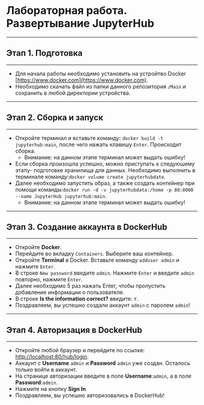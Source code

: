 # Лабораторная работа. Развертывание JupyterHub
---
## Этап 1. Подготовка
---
- Для начала работы необходимо установить на устройтво Docker [https://www.docker.com](https://www.docker.com).
- Необходимо скачать файл из папки данного репозитория ```/Main``` и сохранить в любой директории устройства.
---
## Этап 2. Сборка и запуск
---
- Откройте терминал и вставьте команду: ```docker build -t jupyterhub:main```, после чего нажать клавишу ```Enter```. Происходит сборка.
  - Внимание: на данном этапе терминал может выдать ошибку!
- Если сборка произошла успешно, можно приступать к следуюшему этапу- подготовке хранилища для данных. Необходимо выполнить в терминале команду:```docker volume create jupyterhubdate```. 
- Далее необходимо запустить образ, а также создать контейнер при помощи команды:```docker run -d -v jupyterhubdata:/home -p 80:8000 --name JupyterHub jupyterhub:main```.
  - Внимание: на данном этапе терминал может выдать ошибку!
---
## Этап 3. Создание аккаунта в DockerHub
---
- Откройте __Docker__.
- Перейдите во вкладку ```Containers```. Выберите ваш контейнер.
- Откройте __Terminal__ в Docker. Вставьте команду ```adduser admin``` и нажмите ```Enter```.
- В строке ```New password``` введите ```admin```. Нажмите ```Enter``` и введите ```admin``` повторно, нажмите ```Enter```.
- Далее необходимо 5 раз нажать Enter, чтобы пропустить добавление информации о пользователе.
- В строке __Is the information correct?__ введите: ```Y```.
- Поздравляем, вы успешно создали аккаунт ```admin``` с паролем ```admin```!
---
## Этап 4. Авторизация в DockerHub
---
- Откройте любой браузер и перейдите по ссылке: [http://localhost:80/hub/login](http://localhost:80/hub/login).
- Аккаунт с __Username__ ```admin``` и __Password__ ```admin``` уже создан. Осталось только войти в аккаунт.
- На странице авторизации введите в поле __Username__:```admin```, а в поле __Password__:```admin```.
- Нажмите на кнопку __Sign In__
- Поздравляем, вы успешно авторизовались в DockerHub!
